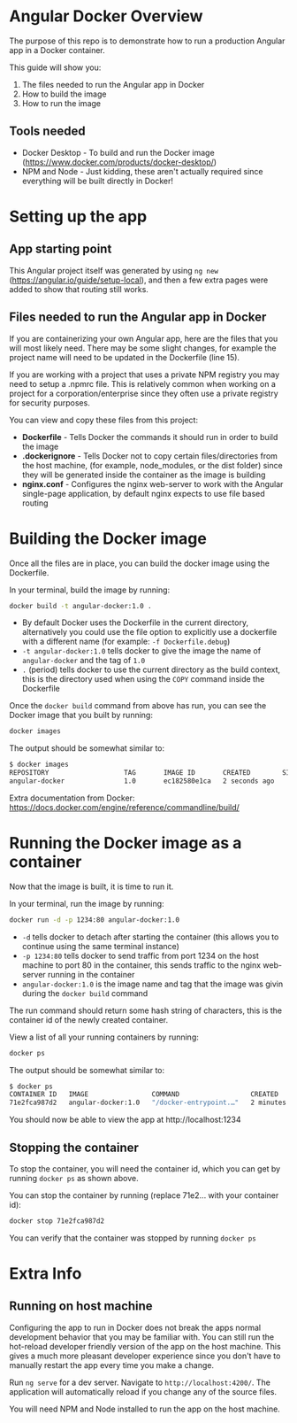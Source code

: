 # Angular Docker Overview

The purpose of this repo is to demonstrate how to run a production Angular app in a Docker container.

This guide will show you:
1. The files needed to run the Angular app in Docker
2. How to build the image
3. How to run the image

## Tools needed
- Docker Desktop - To build and run the Docker image (https://www.docker.com/products/docker-desktop/)
- NPM and Node - Just kidding, these aren't actually required since everything will be built directly in Docker!

# Setting up the app
## App starting point

This Angular project itself was generated by using `ng new` (https://angular.io/guide/setup-local), and then a few extra pages were added to show that routing still works.

## Files needed to run the Angular app in Docker

If you are containerizing your own Angular app, here are the files that you will most likely need. There may be some slight changes, for example the project name will need to be updated in the Dockerfile (line 15).

If you are working with a project that uses a private NPM registry you may need to setup a .npmrc file. This is relatively common when working on a project for a corporation/enterprise since they often use a private registry for security purposes.

You can view and copy these files from this project:

- **Dockerfile** - Tells Docker the commands it should run in order to build the image
- **.dockerignore** - Tells Docker not to copy certain files/directories from the host machine, (for example, node_modules, or the dist folder) since they will be generated inside the container as the image is building
- **nginx.conf** - Configures the nginx web-server to work with the Angular single-page application, by default nginx expects to use file based routing

# Building the Docker image

Once all the files are in place, you can build the docker image using the Dockerfile.

In your terminal, build the image by running:
```sh
docker build -t angular-docker:1.0 .
```
- By default Docker uses the Dockerfile in the current directory, alternatively you could use the file option to explicitly use a dockerfile with a different name (for example: `-f Dockerfile.debug`)
- `-t angular-docker:1.0` tells docker to give the image the name of `angular-docker` and the tag of `1.0`
- `.` (period) tells docker to use the current directory as the build context, this is the directory used when using the `COPY` command inside the Dockerfile

Once the `docker build` command from above has run, you can see the Docker image that you built by running:
```sh
docker images
```

The output should be somewhat similar to:
```sh
$ docker images
REPOSITORY                   TAG       IMAGE ID       CREATED        SIZE
angular-docker               1.0       ec182580e1ca   2 seconds ago    142MB
```

Extra documentation from Docker: https://docs.docker.com/engine/reference/commandline/build/
# Running the Docker image as a container

Now that the image is built, it is time to run it.

In your terminal, run the image by running:
```sh
docker run -d -p 1234:80 angular-docker:1.0
```
- `-d` tells docker to detach after starting the container (this allows you to continue using the same terminal instance)
- `-p 1234:80` tells docker to send traffic from port 1234 on the host machine to port 80 in the container, this sends traffic to the nginx web-server running in the container
- `angular-docker:1.0` is the image name and tag that the image was givin during the `docker build` command

The run command should return some hash string of characters, this is the container id of the newly created container.

View a list of all your running containers by running:
```sh
docker ps
```

The output should be somewhat similar to:
```sh
$ docker ps
CONTAINER ID   IMAGE                COMMAND                  CREATED         STATUS         PORTS                  NAMES
71e2fca987d2   angular-docker:1.0   "/docker-entrypoint.…"   2 minutes ago   Up 2 minutes   0.0.0.0:1234->80/tcp   sad_tesla
```

You should now be able to view the app at http://localhost:1234

## Stopping the container

To stop the container, you will need the container id, which you can get by running `docker ps` as shown above.

You can stop the container by running (replace 71e2... with your container id):
```sh
docker stop 71e2fca987d2
```
You can verify that the container was stopped by running `docker ps`

# Extra Info

## Running on host machine

Configuring the app to run in Docker does not break the apps normal development behavior that you may be familiar with. You can still run the hot-reload developer friendly version of the app on the host machine. This gives a much more pleasant developer experience since you don't have to manually restart the app every time you make a change.

Run `ng serve` for a dev server. Navigate to `http://localhost:4200/`. The application will automatically reload if you change any of the source files.

You will need NPM and Node installed to run the app on the host machine.
